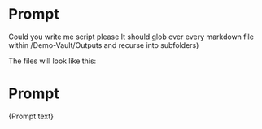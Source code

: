 # Prompt

Could you write me  script please It should glob over every markdown file within /Demo-Vault/Outputs and recurse into subfolders)

The files will look like this:

# Prompt

{Prompt text}